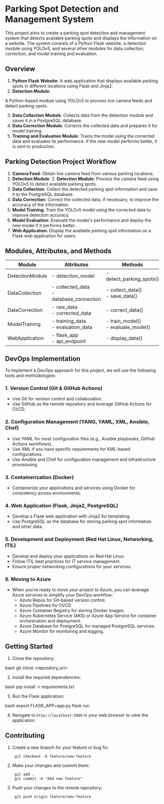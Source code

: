 # Parking Spot Detection and Management System

This project aims to create a parking spot detection and management system that detects available parking spots and displays the information on a website. The system consists of a Python Flask website, a detection module using YOLOv5, and several other modules for data collection, correction, and model training and evaluation.

## Overview

1. **Python Flask Website**: A web application that displays available parking spots in different locations using Flask and Jinja2.
2. **Detection Module**: 

A Python-based module using YOLOv5 to process live camera feeds and detect parking spots.

3. **Data Collection Module**: Collects data from the detection module and saves it in a PostgreSQL database.
4. **Data Correction Module**: Corrects the collected data and prepares it for model training.
5. **Training and Evaluation Module**: Trains the model using the corrected data and evaluates its performance. If the new model performs better, it is sent to production.
## Parking Detection Project Workflow

1. **Camera Feed**: Obtain live camera feed from various parking locations.
2. **Detection Module**: 2. **Detection Module**: Process the camera feed using YOLOv5 to detect available parking spots.
3. **Data Collection**: Collect the detected parking spot information and save it to the PostgreSQL database.
4. **Data Correction**: Correct the collected data, if necessary, to improve the accuracy of the information.
5. **Model Training**: Train the YOLOv5 model using the corrected data to improve detection accuracy.
6. **Model Evaluation**: Evaluate the model's performance and deploy the new model if it performs better.
7. **Web Application**: Display the available parking spot information on a Flask web application for users.
## Modules, Attributes, and Methods

| Module          | Attributes          | Methods                |
|-----------------|---------------------|------------------------|
| DetectionModule | - detection_model   | - detect_parking_spots() |
| DataCollection  | - collected_data<br/>- database_connection | - collect_data()<br/>- save_data() |
| DataCorrection  | - raw_data<br/>- corrected_data | - correct_data() |
| ModelTraining   | - training_data<br/>- evaluation_data | - train_model()<br/>- evaluate_model() |
| WebApplication  | - flask_app<br/>- api_endpoint | - display_data() |






## DevOps Implementation

To implement a DevOps approach for this project, we will use the following tools and methodologies:

### 1. Version Control (Git & GitHub Actions)

- Use Git for version control and collaboration.
- Use GitHub as the remote repository and leverage GitHub Actions for CI/CD.

### 2. Configuration Management (YANG, YAML, XML, Ansible, Chef)

- Use YAML for most configuration files (e.g., Ansible playbooks, GitHub Actions workflows).
- Use XML if you have specific requirements for XML-based configurations.
- Use Ansible and Chef for configuration management and infrastructure provisioning.

### 3. Containerization (Docker)

- Containerize your applications and services using Docker for consistency across environments.

### 4. Web Application (Flask, Jinja2, PostgreSQL)

- Develop a Flask web application with Jinja2 for templating.
- Use PostgreSQL as the database for storing parking spot information and other data.

### 5. Development and Deployment (Red Hat Linux, Networking, ITIL)

- Develop and deploy your applications on Red Hat Linux.
- Follow ITIL best practices for IT service management.
- Ensure proper networking configurations for your services.

### 6. Moving to Azure

- When you're ready to move your project to Azure, you can leverage Azure services to simplify your DevOps workflow:
  - Azure Repos for Git-based version control.
  - Azure Pipelines for CI/CD.
  - Azure Container Registry for storing Docker images.
  - Azure Kubernetes Service (AKS) or Azure App Service for container orchestration and deployment.
  - Azure Database for PostgreSQL for managed PostgreSQL services.
  - Azure Monitor for monitoring and logging.

## Getting Started

1. Clone the repository:

bash
git clone <repository_url>


2. Install the required dependencies:

bash
pip install -r requirements.txt


3. Run the Flask application:

bash
export FLASK_APP=app.py
flask run


4. Navigate to `http://localhost:5000` in your web browser to view the application.

## Contributing

1. Create a new branch for your feature or bug fix:


        git checkout -b feature/new-feature

2. Make your changes and commit them:


        git add .
        git commit -m "Add new feature"


3. Push your changes to the remote repository:



        git push origin feature/new-feature

